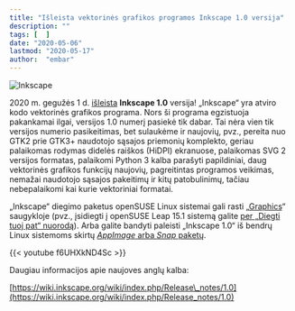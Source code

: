 ```yaml
---
title: "Išleista vektorinės grafikos programos Inkscape 1.0 versija"
description: ""
tags: [  ]
date: "2020-05-06"
lastmod: "2020-05-17"
author:  "embar"
---
```

![Inkscape](https://media.inkscape.org/static/images/inkscape-logo.svg)

2020 m. gegužės 1 d. [išleista](https://inkscape.org/release/inkscape-1.0/) **Inkscape 1.0** versija! „Inkscape“ yra atviro kodo vektorinės grafikos programa. Nors ši programa egzistuoja pakankamai ilgai, versijos 1.0 numerį pasiekė tik dabar. Tai nėra vien tik versijos numerio pasikeitimas, bet sulaukėme ir naujovių, pvz., pereita nuo GTK2 prie GTK3+ naudotojo sąsajos priemonių komplekto, geriau palaikomas rodymas didelės raiškos (HiDPI) ekranuose, palaikomas SVG 2 versijos formatas, palaikomi Python 3 kalba parašyti papildiniai, daug vektorinės grafikos funkcijų naujovių, pagreitintas programos veikimas, nemažai naudotojo sąsajos pakeitimų ir kitų patobulinimų, tačiau nebepalaikomi kai kurie vektoriniai formatai.

„Inkscape“ diegimo paketus openSUSE Linux sistemai gali rasti „[Graphics](https://software.opensuse.org/download/package?package=inkscape&project=graphics&locale=lt)“ saugykloje (pvz., įsidiegti į openSUSE Leap 15.1 sistemą galite [per „Diegti tuoj pat“ nuorodą](https://software.opensuse.org/ymp/graphics/openSUSE_Leap_15.1/inkscape.ymp?base=openSUSE%3ALeap%3A15.1&query=inkscape)). Arba galite bandyti paleisti „Inkscape 1.0“ iš bendrų Linux sistemoms skirtų [_AppImage_ arba _Snap_ paketų](https://inkscape.org/release/1.0/gnulinux/).

{{< youtube f6UHXkND4Sc >}}

Daugiau informacijos apie naujoves anglų kalba:

[https://wiki.inkscape.org/wiki/index.php/Release\_notes/1.0](https://wiki.inkscape.org/wiki/index.php/Release_notes/1.0)
